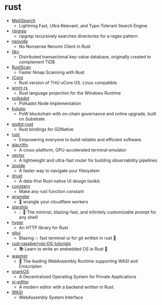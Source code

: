 # rust
- [MeiliSearch](https://github.com/meilisearch/MeiliSearch)
  - Lightning Fast, Ultra Relevant, and Typo-Tolerant Search Engine
- [ripgrep](https://github.com/BurntSushi/ripgrep)
  - ripgrep recursively searches directories for a regex pattern
- [neovide](https://github.com/Kethku/neovide)
  - No Nonsense Neovim Client in Rust
- [tikv](https://github.com/tikv/tikv)
  - Distributed transactional key-value database, originally created to complement TiDB
- [RustScan](https://github.com/RustScan/RustScan)
  - Faster Nmap Scanning with Rust
- [rCore](https://github.com/rcore-os/rCore)
  - Rust version of THU uCore OS. Linux compatible.
- [winrt-rs](https://github.com/microsoft/winrt-rs)
  - Rust language projection for the Windows Runtime
- [polkadot](https://github.com/paritytech/polkadot)
  - Polkadot Node Implementation
- [kulupu](https://github.com/kulupu/kulupu)
  - PoW blockchain with on-chain governance and online upgrade, built on Substrate
- [godot-rust](https://github.com/godot-rust/godot-rust)
  - Rust bindings for GDNative
- [rust](https://github.com/rust-lang/rust)
  - Empowering everyone to build reliable and efficient software.
- [alacritty](https://github.com/alacritty/alacritty)
  - A cross-platform, GPU-accelerated terminal emulator
- [vector](https://github.com/timberio/vector)
  - A lightweight and ultra-fast router for building observability pipelines
- [zoxide](https://github.com/ajeetdsouza/zoxide)
  - A faster way to navigate your filesystem
- [druid](https://github.com/linebender/druid)
  - A data-first Rust-native UI design toolkit.
- [constany](https://github.com/moelife-coder/constany)
  - Make any rust function constant
- [wrangler](https://github.com/cloudflare/wrangler)
  - 🤠 wrangle your cloudflare workers
- [starship](https://github.com/starship/starship)
  - ☄🌌️ The minimal, blazing-fast, and infinitely customizable prompt for any shell!
- [hyper](https://github.com/hyperium/hyper)
  - An HTTP library for Rust
- [gitui](https://github.com/extrawurst/gitui)
  - Blazing 💥 fast terminal-ui for git written in rust 🦀
- [rust-raspberrypi-OS-tutorials](https://github.com/rust-embedded/rust-raspberrypi-OS-tutorials)
  - 📚 Learn to write an embedded OS in Rust 🦀
- [wasmer](https://github.com/wasmerio/wasmer)
  - 🚀 The leading WebAssembly Runtime supporting WASI and Emscripten
- [snarkOS](https://github.com/AleoHQ/snarkOS)
  - A Decentralized Operating System for Private Applications
- [xi-editor](https://github.com/xi-editor/xi-editor)
  - A modern editor with a backend written in Rust.
- [WASI](https://github.com/WebAssembly/WASI)
  - WebAssembly System Interface
